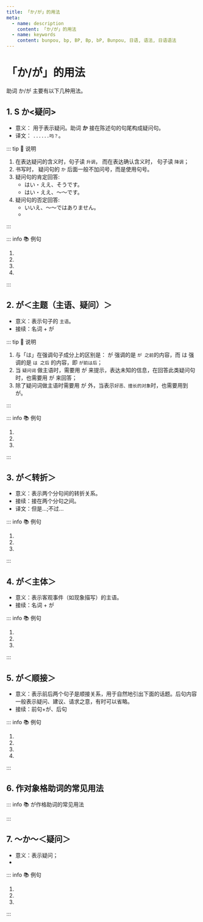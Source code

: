 ```yaml
---
title: 「か/が」的用法
meta:
  - name: description
    content: 「か/が」的用法
  - name: keywords
    content: bunpou, bp, BP, Bp, bP, Bunpou, 日语, 语法, 日语语法
---
```


# 「か/が」的用法

助词 か/が 主要有以下几种用法。

## 1. S か<疑问>

- 意义： 用于表示疑问。助词 **か** 接在陈述句的句尾构成疑问句。
- 译文： `......吗？`。

::: tip :bookmark: 说明

1. 在表达疑问的含义时，句子读 `升调`， 而在表达确认含义时， 句子读 `降调`；
2. 书写时， 疑问句的 `か` 后面一般不加问号，而是使用句号。
3. 疑问句的肯定回答:
   - はい・ええ、そうです。
   - はい・ええ、〜〜です。
4. 疑问句的否定回答:
   - いいえ、〜〜ではありません。
   - <grammer-content id='ka-0' sentence="いいえ、[違/ちが]います。~~です。" trans='' />

:::

::: info :books: 例句

1. <grammer-content id='ka-1' sentence="あ、[日本/にほん]の[方/かた]です**か**。" trans='啊，是日本人吗？' />
2. <grammer-content id='ka-2' sentence="[王/おう]さんは[日本/にほん][語科/ごか]の[方/かた]です**か**。" trans='小王是日语系的吗？' />
3. <grammer-content id='ka-3' sentence="[王/おう]さんは[高橋/たかはし]さんの[知/し]り[合/あ]いです**か**。" trans='小王是高桥的熟人吗？' />
4. <grammer-content id='ka-4' sentence="ああ、[日本/にほん][語科/ごか]の[方/かた]です**か**。" trans='啊， 是日语系的啊。' />

:::

## 2. が＜主题（主语、疑问）＞

- 意义：表示句子的 `主语`。
- 接续：名词 + が

::: tip :bookmark: 说明

1. 与「は」在强调句子成分上的区别是： が 强调的是 `が 之前`的内容，而 は 强调的是 `は 之后` 的内容，即 `が前は后`；
2. 当 `疑问词` 做主语时，需要用 が 来提示，表达未知的信息，在回答此类疑问句时，也需要用 が 来回答；
3. 除了疑问词做主语时需要用 が 外，当表示`好恶、擅长的对象`时，也需要用到 が。

:::

::: info :books: 例句

1. <grammer-content id='ka-5' sentence="A:[何/なん]**が**[難/むずか]しいですか。" trans='什么比较难啊？' />
   <grammer-content id='ka-6' sentence="B:[助詞/じょし]**が**[難/むずか]しいです。" trans='助词难。' />
2. <grammer-content id='ka-7' sentence="お[寿司/すし]**が**[好/す]きです。" trans='喜欢寿司。' />
3. <grammer-content id='ka-8' sentence="[日本語/にほんご]**が**[上手/じょうず]です。" trans='擅长日语。' />

:::

## 3. が＜转折＞

- 意义：表示两个分句间的转折关系。
- 接续：接在两个分句之间。
- 译文：但是...;不过...

::: info :books: 例句

1. <grammer-content id='ka-9' sentence="「[日本史/にほんし]」は[難/むずか]しくなかったです**が**、「[翻訳/ほんやく]」は[大変/たいへん]でした。" trans='日本历史不是很难，但是翻译就够呛了。' />
2. <grammer-content id='ka-10' sentence="[読解/どっかい]は[大丈夫/だいじょうぶ]でした**が**、[発音/はつおん]はとても[難/むずか]しかったです。" trans='阅读没什么问题，但是发音真的难。' />
3. <grammer-content id='ka-11' sentence="[副会長/ふくかいちょう]は２[年/ねん][生/せい]です**が**、[会長/かいちょう]は４[年/ねん][生/せい]です。" trans='副会长是2年纪的学生，而会长是4年级的。' />

:::

## 4. が＜主体＞

- 意义：表示客观事件（如现象描写）的主语。
- 接续：名词 + が

::: info :books: 例句

1. <grammer-content id='ka-12' sentence="たまに[電話/でんわ]**が**[鳴/な]ります。" trans='偶尔，电话会响。' />
2. <grammer-content id='ka-13' sentence="ベル**が**[鳴/な]ります。" trans='铃声响了。' />
3. <grammer-content id='ka-14' sentence="よく[友達/ともだち]**が**[来/き]ます。" trans='朋友经常来。' />

:::

## 5. が＜顺接＞

- 意义：表示前后两个句子是顺接关系，用于自然地引出下面的话题。后句内容一般表示疑问、建议、请求之意，有时可以省略。
- 接续：前句+が、后句

::: info :books: 例句

1. <grammer-content id='ka-15' sentence="おみやげが[買/か]いたいんです**が**、どこがいいですか。" trans="我打算买点儿特产，去哪儿买好呢。" />
2. <grammer-content id='ka-16' sentence="[日本/にほん][料理/りょうり]が[食/たべ]たいんです**が**、この[近/ちか]くにおいしいお店がありますか。" trans="我想吃日料，附近有好吃的店么。" />
3. <grammer-content id='ka-17' sentence="[来週/らいしゅう]の[発表/はっぴょう]です**が**、どんなテーマがいいでしょうか。" trans="关于下周的发表，用什么主题比较好呢。" />
4. <grammer-content id='ka-18' sentence="すみません、[駅/えき]に[行/い]きたいんです**が**。" trans="抱歉，我想去车站。" />

:::

## 6. 作对象格助词的常见用法

::: info :books: が作格助词的常见用法

<grammer-content sentence="1. 表示**感情的对象**（[好/す]き＆[嫌/きら]い「**一二三人称通用**」，其它的感情形容词**「第一人称」**）" />

<div class="bunpou-block">

   <grammer-content id='ka-19' sentence="[王/おう]さんは[野菜/やさい]**が**[嫌/きら]いです。" trans="小王讨厌吃蔬菜。" />

</div>

<grammer-content sentence="2. 表示**能力的对象**（[上手/じょうず]、[下手/へた]、[得意/とくい]、[苦手/にがて]、[見/み]える、[聞/き]こえる、动词能动态）" />

<div class="bunpou-block">

   <grammer-content id='ka-20' sentence="[私/わたし]は[辛/から]いもの**が**[食/た]べられる。" trans="我能吃辣的东西。" />

</div>

<grammer-content sentence="3. 表示**第一人称的愿望、希望的对象**（たい、ほしい）" />

<div class="bunpou-block">

   <grammer-content id='ka-21' sentence="お[菓子/かし]**が**[食/た]べたい。" trans="我想吃点心" />

</div>

<grammer-content sentence="4. 表示**了解、懂的对象**（わかる）" />

<div class="bunpou-block">

   <grammer-content id='ka-22' sentence="[高橋/たかはし]さんは[中国語/ちゅうごくご]**が**わかります。" trans="高桥会中文。" />

</div>

:::

## 7. ～か～＜疑问＞

- 意义：表示疑问；
- <grammer-content sentence="接续：接在包含疑问词的简体小句的句尾（**名词或Ⅱ类形容词做谓语时可直接接续**），构成**特殊疑问句**。" />

::: info :books: 例句

1. <grammer-content sentence='**[何/なん]かあったか**と[思っ/おもっ]て、すごく[心配/しんぱい]したんですよ。' trans='我以为发生了什么事，担心死我了。' />
2. <grammer-content sentence='**コンサートはどこであるか**[教え/おしえ]てください。' trans='请告诉我音乐会在哪里。' />
3. <grammer-content sentence='お[店/みせ]の[人/ひと]に**お[皿/さら]が[一枚/いっまい]いくらか**[聞き/きき]ました。' trans='问店员一个盘子多少钱。' />

:::
